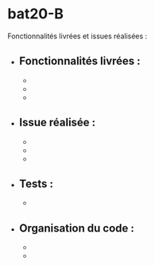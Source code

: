 # bat20-B

Fonctionnalités livrées et issues réalisées : 
- Fonctionnalités livrées :
    - 
    - 
    - 
    -  
- Issue réalisée :
    - 
    - 
    - 
    -   

- Tests :
    - 
    -

- Organisation du code :
    - 
    -
    -